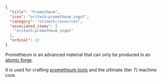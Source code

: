 ```json
{
  "title": "Prometheum",
  "icon": "oritech:prometheum_ingot",
  "category": "oritech:resources",
  "associated_items": [
    "oritech:prometheum_ingot"
  ],
  "ordinal": 12
}
```

Prometheum is an advanced material that can only be produced in an [atomic forge](^oritech:processing/atomic_forge).

It is used for crafting [prometheum tools](^oritech:tools/prometheum_tools) and the ultimate (tier 7) machine core.
